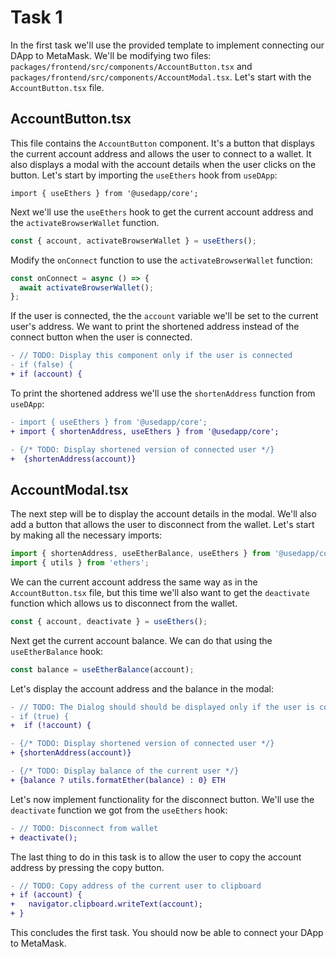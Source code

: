 # Task 1

In the first task we'll use the provided template to implement connecting our DApp to MetaMask. We'll be modifying two files: `packages/frontend/src/components/AccountButton.tsx` and `packages/frontend/src/components/AccountModal.tsx`. Let's start with the `AccountButton.tsx` file.

## AccountButton.tsx

This file contains the `AccountButton` component. It's a button that displays the current account address and allows the user to connect to a wallet. It also displays a modal with the account details when the user clicks on the button. Let's start by importing the `useEthers` hook from `useDApp`:

```tsx
import { useEthers } from '@usedapp/core';
```

Next we'll use the `useEthers` hook to get the current account address and the `activateBrowserWallet` function.

```ts
const { account, activateBrowserWallet } = useEthers();
```

Modify the `onConnect` function to use the `activateBrowserWallet` function:

```ts
const onConnect = async () => {
  await activateBrowserWallet();
};
```

If the user is connected, the the `account` variable we'll be set to the current user's address. We want to print the shortened address instead of the connect button when the user is connected.

```diff
- // TODO: Display this component only if the user is connected
- if (false) {
+ if (account) {
```

To print the shortened address we'll use the `shortenAddress` function from `useDApp`:

```diff
- import { useEthers } from '@usedapp/core';
+ import { shortenAddress, useEthers } from '@usedapp/core';
```

```diff
- {/* TODO: Display shortened version of connected user */}
+  {shortenAddress(account)}
```

## AccountModal.tsx

The next step will be to display the account details in the modal. We'll also add a button that allows the user to disconnect from the wallet. Let's start by making all the necessary imports:

```ts
import { shortenAddress, useEtherBalance, useEthers } from '@usedapp/core';
import { utils } from 'ethers';
```

We can the current account address the same way as in the `AccountButton.tsx` file, but this time we'll also want to get the `deactivate` function which allows us to disconnect from the wallet.

```ts
const { account, deactivate } = useEthers();
```

Next get the current account balance. We can do that using the `useEtherBalance` hook:

```ts
const balance = useEtherBalance(account);
```

Let's display the account address and the balance in the modal:

```diff
- // TODO: The Dialog should should be displayed only if the user is connected
- if (true) {
+  if (!account) {
```

```diff
- {/* TODO: Display shortened version of connected user */}
+ {shortenAddress(account)}
```

```diff
- {/* TODO: Display balance of the current user */}
+ {balance ? utils.formatEther(balance) : 0} ETH
```

Let's now implement functionality for the disconnect button. We'll use the `deactivate` function we got from the `useEthers` hook:

```diff
- // TODO: Disconnect from wallet
+ deactivate();
```

The last thing to do in this task is to allow the user to copy the account address by pressing the copy button.

```diff
- // TODO: Copy address of the current user to clipboard
+ if (account) {
+   navigator.clipboard.writeText(account);
+ }
```

This concludes the first task. You should now be able to connect your DApp to MetaMask.
